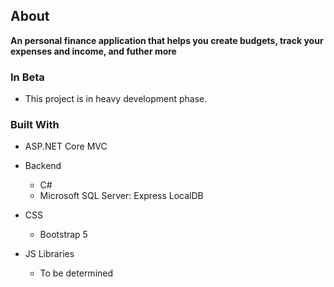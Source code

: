 <!-- ABOUT THE PROJECT -->
## About

<b>An personal finance application that helps you create budgets, track your expenses and income, and futher more</b>

### In Beta
* This project is in heavy development phase.

<!-- BUILT WITH -->
### Built With
* ASP.NET Core MVC
  
* Backend
  * C#
  * Microsoft SQL Server: Express LocalDB

* CSS
  * Bootstrap 5

* JS Libraries
  * To be determined

